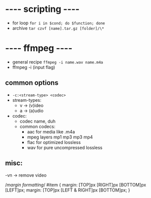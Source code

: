 # ---- scripting ----

- for loop `for i in $cond; do $function; done`
- archive `tar czvf [name].tar.gz [folder]/\*`

# ---- ffmpeg ----

- general recipe `ffmpeg -i name.wav name.m4a`
- ffmpeg -i (input flag) <media-file> <output-media-file>

## common options

- `-c:<stream-type> <codec>`
- stream-types:
  - v -> (v)ideo
  - a -> (a)udio
- codec:
  - codec name, duh
  - common codecs:
    - aac for media like .m4a
    - mpeg layers mp1 mp3 mp3 mp4
    - flac for optimized lossless
    - wav for pure uncompressed lossless

## misc:

-vn -> remove video

/_margin formatting_/
#item {
margin: [TOP]px [RIGHT]px [BOTTOM]px [LEFT]px;
margin: [TOP]px [LEFT & RIGHT]px [BOTTOM]px;
}
